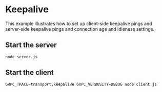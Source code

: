 # Keepalive

This example illustrates how to set up client-side keepalive pings and
server-side keepalive pings and connection age and idleness settings.

## Start the server

```
node server.js
```

## Start the client

```
GRPC_TRACE=transport,keepalive GRPC_VERBOSITY=DEBUG node client.js
```
